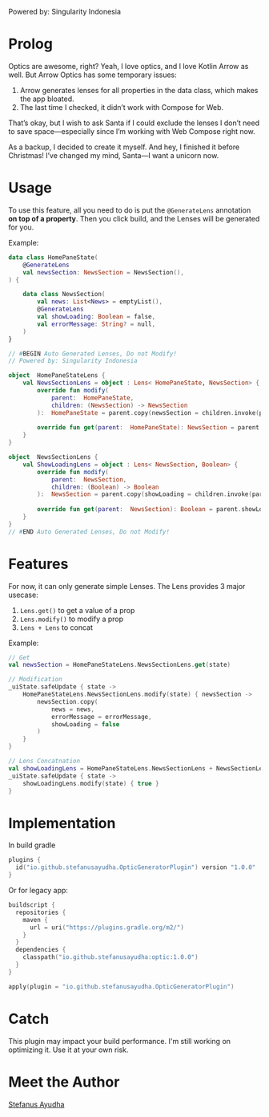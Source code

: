 Powered by: Singularity Indonesia

# Prolog
Optics are awesome, right? Yeah, I love optics, and I love Kotlin Arrow as well.
But Arrow Optics has some temporary issues:

1. Arrow generates lenses for all properties in the data class, which makes the app bloated.
2. The last time I checked, it didn’t work with Compose for Web.

That’s okay, but I wish to ask Santa if I could exclude the lenses I don’t need to save space—especially since I’m working with Web Compose right now.

As a backup, I decided to create it myself. And hey, I finished it before Christmas! I’ve changed my mind, Santa—I want a unicorn now.

# Usage
To use this feature, all you need to do is put the `@GenerateLens` annotation **on top of a property**.
Then you click build, and the Lenses will be generated for you.

Example:
```kotlin
data class HomePaneState(
    @GenerateLens
    val newsSection: NewsSection = NewsSection(),
) {

    data class NewsSection(
        val news: List<News> = emptyList(),
        @GenerateLens
        val showLoading: Boolean = false,
        val errorMessage: String? = null,
    )
}

// #BEGIN Auto Generated Lenses, Do not Modify!
// Powered by: Singularity Indonesia

object  HomePaneStateLens {
    val NewsSectionLens = object : Lens< HomePaneState, NewsSection> {
        override fun modify(
            parent:  HomePaneState,
            children: (NewsSection) -> NewsSection
        ):  HomePaneState = parent.copy(newsSection = children.invoke(parent.newsSection))
    
        override fun get(parent:  HomePaneState): NewsSection = parent.newsSection
    }
}

object  NewsSectionLens {
    val ShowLoadingLens = object : Lens< NewsSection, Boolean> {
        override fun modify(
            parent:  NewsSection,
            children: (Boolean) -> Boolean
        ):  NewsSection = parent.copy(showLoading = children.invoke(parent.showLoading))
    
        override fun get(parent:  NewsSection): Boolean = parent.showLoading
    }
}
// #END Auto Generated Lenses, Do not Modify!
```

# Features
For now, it can only generate simple Lenses.
The Lens provides 3 major usecase:
1. `Lens.get()` to get a value of a prop
2. `Lens.modify()` to modify a prop
3. `Lens + Lens` to concat

Example:
```kotlin
// Get
val newsSection = HomePaneStateLens.NewsSectionLens.get(state)

// Modification
_uiState.safeUpdate { state ->
    HomePaneStateLens.NewsSectionLens.modify(state) { newsSection ->
        newsSection.copy(
            news = news,
            errorMessage = errorMessage,
            showLoading = false
        )
    }
}

// Lens Concatnation
val showLoadingLens = HomePaneStateLens.NewsSectionLens + NewsSectionLens.ShowLoadingLens
_uiState.safeUpdate { state ->
    showLoadingLens.modify(state) { true }
}
```

# Implementation
In build gradle
```kotlin
plugins {
  id("io.github.stefanusayudha.OpticGeneratorPlugin") version "1.0.0"
}
```

Or for legacy app:
```kotlin
buildscript {
  repositories {
    maven {
      url = uri("https://plugins.gradle.org/m2/")
    }
  }
  dependencies {
    classpath("io.github.stefanusayudha:optic:1.0.0")
  }
}

apply(plugin = "io.github.stefanusayudha.OpticGeneratorPlugin")
```

# Catch
This plugin may impact your build performance. I'm still working on optimizing it. Use it at your own risk.

# Meet the Author
[Stefanus Ayudha](https://www.linkedin.com/in/stefanus-ayudha-447a98b5/)

